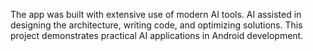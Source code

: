 The app was built with extensive use of modern AI tools.
AI assisted in designing the architecture, writing code, and optimizing solutions.
This project demonstrates practical AI applications in Android development.
